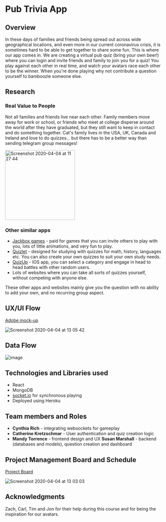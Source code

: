 # Pub Trivia App

## Overview

In these days of families and friends being spread out across wide geographical locations, and even more in our current coronavirus crisis, it is sometimes hard to be able to get together to share some fun. This is where our app comes in. We are creating a virtual pub quiz (bring your own beer!) where you can login and invite friends and family to join you for a quiz! You play against each other in real time, and watch your avatars race each other to be the winner. When you're done playing why not contribute a question yourself to bamboozle someone else. 

## Research
### Real Value to People
Not all families and friends live near each other. Family members move away for work or school, or friends who meet at college disperse around the world after they have graduated, but they still want to keep in contact and do something together. Cat's family lives in the USA, UK, Canada and Ireland and love to do quizzes... but there has to be a better way than sending telegram group messages!  

<img width="225" alt="Screenshot 2020-04-04 at 11 27 44" src="https://user-images.githubusercontent.com/12642091/78456815-f7dd1800-7673-11ea-9158-6e6607255b95.png">

### Other similar apps

* [Jackbox games](https://www.jackboxgames.com/) - paid for games that you can invite others to play with you, lots of little animations, and very fun to play. 
* [Quizlet](https://quizlet.com/) - designed for studying with quizzes for math, history, languages etc. You can also create your own quizzes to suit your own study needs. 
* [QuizUp](https://www.quizup.com/en) - IOS app, you can select a category and engage in head to head battles with other random users. 
* Lots of websites where you can take all sorts of quizzes yourself, without competing with anyone else.  

These other apps and websites mainly give you the question with no ability to add your own, and no recurring group aspect. 

## UX/UI Flow
[Adobe mock-up](https://xd.adobe.com/view/74b4c79a-65d3-4b01-7cfe-67691d7587fd-0285/)

![Screenshot 2020-04-04 at 13 05 42](https://user-images.githubusercontent.com/12642091/78456977-0b3cb300-7675-11ea-9161-51d8481f86ba.png)

## Data Flow
![image](https://user-images.githubusercontent.com/12642091/78456941-d92b5100-7674-11ea-831e-a725273b0936.png)

## Technologies and Libraries used

* React
* MongoDB
* [socket.io](https://socket.io/) for synchronous playing
* Deployed using Heroku

## Team members and Roles
- **Cynthia Rich** - integrating websockets for gameplay
- **Catherine Kretzschmar** - User authentication and quiz creation logic
- **Mandy Torrence** - frontend design and UX
**Susan Marshall** - backend (databases and models), question creation and dashboard

## Project Management Board and Schedule
[Project Board](https://github.com/pub-trivia/trivia-app/projects)

![Screenshot 2020-04-04 at 13 03 03](https://user-images.githubusercontent.com/12642091/78456905-ab460c80-7674-11ea-96f3-6015286cda94.png)


## Acknowledgments
Zach, Carl, Tim and Jon for their help during this course and for being the inspiration for our avatars. 
